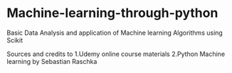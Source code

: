 # Machine-learning-through-python
Basic Data Analysis and application of Machine learning Algorithms using Scikit 

Sources and credits to 
1.Udemy online course materials
2.Python Machine learning by Sebastian Raschka
